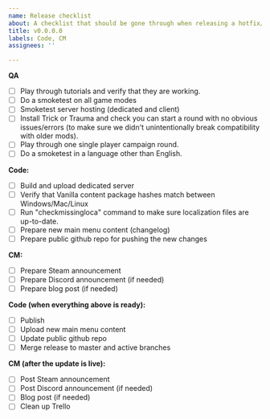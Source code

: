 ```yaml
---
name: Release checklist
about: A checklist that should be gone through when releasing a hotfix/patch/update
title: v0.0.0.0
labels: Code, CM
assignees: ''

---
```


**QA**
- [ ] Play through tutorials and verify that they are working.
- [ ] Do a smoketest on all game modes
- [ ] Smoketest server hosting (dedicated and client)
- [ ] Install Trick or Trauma and check you can start a round with no obvious issues/errors (to make sure we didn't unintentionally break compatibility with older mods).
- [ ] Play through one single player campaign round.
- [ ] Do a smoketest in a language other than English.

**Code:**
- [ ] Build and upload dedicated server
- [ ] Verify that Vanilla content package hashes match between Windows/Mac/Linux
- [ ] Run "checkmissingloca" command to make sure localization files are up-to-date.
- [ ] Prepare new main menu content (changelog)
- [ ] Prepare public github repo for pushing the new changes

**CM:**
- [ ] Prepare Steam announcement
- [ ] Prepare Discord announcement (if needed)
- [ ] Prepare blog post (if needed)

**Code (when everything above is ready):**
- [ ] Publish
- [ ] Upload new main menu content
- [ ] Update public github repo
- [ ] Merge release to master and active branches

**CM (after the update is live):**
- [ ] Post Steam announcement
- [ ] Post Discord announcement (if needed)
- [ ] Blog post (if needed)
- [ ] Clean up Trello
